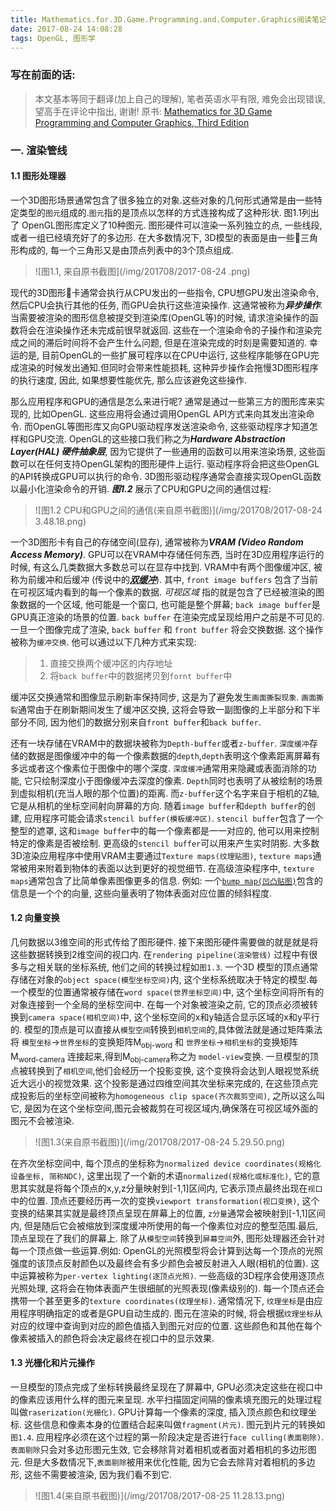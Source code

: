 ```yaml
---
title: Mathematics.for.3D.Game.Programming.and.Computer.Graphics阅读笔记
date: 2017-08-24 14:08:28
tags: OpenGL, 图形学
---
```


### 写在前面的话: 
> 本文基本等同于翻译(加上自己的理解), 笔者英语水平有限, 难免会出现错误, 望高手在评论中指出, 谢谢!
> 原书: [Mathematics for 3D Game Programming and Computer Graphics, Third Edition][1_booksite] 

### 一. 渲染管线
#### 1.1 图形处理器
一个3D图形场景通常包含了很多独立的对象.这些对象的几何形式通常是由一些特定类型的`图元`组成的.`图元`指的是顶点以怎样的方式连接构成了这种形状. 图1.1列出了 OpenGL图形库定义了10种图元. 图形硬件可以渲染一系列独立的点, 一些线段, 或者一组已经填充好了的多边形. 在大多数情况下, 3D模型的表面是由一些三角形构成的, 每一个三角形又是由顶点列表中的3个顶点组成.
> ![图1.1, 来自原书截图](/img/201708/2017-08-24 .png)

现代的3D图形卡通常会执行从CPU发出的一些指令, CPU想GPU发出渲染命令, 然后CPU会执行其他的任务, 而GPU会执行这些渲染操作. 这通常被称为***异步操作***. 当需要被渲染的图形信息被提交到渲染库(OpenGL等)的时候, 请求渲染操作的函数将会在渲染操作还未完成前很早就返回. 这些在一个渲染命令的子操作和渲染完成之间的滞后时间将不会产生什么问题, 但是在渲染完成的时刻是需要知道的. 幸运的是, 目前OpenGL的一些扩展可程序以在CPU中运行, 这些程序能够在GPU完成渲染的时候发出通知.但同时会带来性能损耗, 这种异步操作会拖慢3D图形程序的执行速度, 因此, 如果想要性能优先, 那么应该避免这些操作.

那么应用程序和GPU的通信是怎么来进行呢? 通常是通过一些第三方的图形库来实现的, 比如OpenGL. 这些应用将会通过调用OpenGL API方式来向其发出渲染命令. 而OpenGL等图形库又向GPU驱动程序发送渲染命令, 这些驱动程序才知道怎样和GPU交流. OpenGL的这些接口我们称之为***Hardware Abstraction Layer(HAL) 硬件抽象层***, 因为它提供了一些通用的函数可以用来渲染场景, 这些函数可以在任何支持OpenGL架构的图形硬件上运行. 驱动程序将会把这些OpenGL的API转换成GPU可以执行的命令. 3D图形驱动程序通常会直接实现OpenGL函数以最小化渲染命令的开销. ***图1.2*** 展示了CPU和GPU之间的通信过程:
>![图1.2 CPU和GPU之间的通信(来自原书截图)](/img/201708/2017-08-24 3.48.18.png)

一个3D图形卡有自己的存储空间(显存), 通常被称为***VRAM (Video Random Access Memory)***. GPU可以在VRAM中存储任何东西, 当时在3D应用程序运行的时候, 有这么几类数据大多数总可以在显存中找到. VRAM中有两个图像缓冲区, 被称为前缓冲和后缓冲 (传说中的[***双缓冲***][2_double_swap]). 其中, `front image buffers` 包含了当前在可视区域内看到的每一个像素的数据. *可视区域* 指的就是包含了已经被渲染的图象数据的一个区域, 他可能是一个窗口, 也可能是整个屏幕; `back image buffer`是GPU真正渲染的场景的位置. `back buffer` 在渲染完成呈现给用户之前是不可见的. 一旦一个图像完成了渲染, `back buffer` 和 `front buffer` 将会交换数据. 这个操作被称为`缓冲交换`. 他可以通过以下几种方式来实现:
> 1. 直接交换两个缓冲区的内存地址
> 2. 将`back buffer`中的数据拷贝到`fornt buffer`中

缓冲区交换通常和图像显示刷新率保持同步, 这是为了避免发生`画面撕裂现象`. `画面撕裂`通常由于在刷新期间发生了缓冲区交换, 这将会导致一副图像的上半部分和下半部分不同, 因为他们的数据分别来自`front buffer`和`back buffer`.

还有一块存储在VRAM中的数据块被称为`Depth-buffer`或者`z-buffer`. `深度缓冲`存储的数据是图像缓冲中的每一个像素数据的`depth`,`depth`表明这个像素距离屏幕有多远或者这个像素位于图像中的哪个深度. `深度缓冲`通常用来隐藏或表面消除的功能, 它只绘制深度小于图像缓冲去深度的像素. `Depth`同时也表明了从被绘制的场景到虚拟相机(充当人眼的那个位置)的距离. 而`z-buffer`这个名字来自于相机的Z轴, 它是从相机的坐标空间射向屏幕的方向.
随着`image buffer`和`depth buffer`的创建, 应用程序可能会请求`stencil buffer(模板缓冲区)`. `stencil buffer`包含了一个整型的遮罩, 这和`image buffer`中的每一个像素都是一一对应的, 他可以用来控制特定的像素是否被绘制. 更高级的`stencil buffer`可以用来产生实时阴影.
大多数3D渲染应用程序中使用VRAM主要通过`Texture maps(纹理贴图)`, `texture maps`通常被用来附着到物体的表面以达到更好的视觉细节. 在高级渲染程序中, `texture maps`通常包含了比简单像素图像更多的信息. 例如: 一个[`bump map(凹凸贴图)`][3_bumpmap]包含的信息是一个个的向量, 这些向量表明了物体表面对应位置的倾斜程度. 

#### 1.2 向量变换

几何数据以3维空间的形式传给了图形硬件. 接下来图形硬件需要做的就是就是将这些数据转换到2维空间的视口内. 在`rendering pipeline(渲染管线)` 过程中有很多与之相关联的坐标系统, 他们之间的转换过程如`图1.3`. 一个3D 模型的顶点通常存储在对象的`object space(模型坐标空间)`内, 这个坐标系统取决于特定的模型.每一个模型的位置通常被存储在`word space(世界坐标空间)`中, 这个坐标空间将所有的对象连接到一个全局的坐标空间中. 在每一个对象被渲染之前, 它的顶点必须被转换到`camera space(相机空间)`中, 这个坐标空间的x和y轴适合显示区域的x和y平行的. 模型的顶点是可以直接从`模型空间`转换到`相机空间`的,具体做法就是通过矩阵乘法将 `模型坐标`->`世界坐标`的变换矩阵M<sub>obj-word</sub> 和 `世界坐标`->`相机坐标`的变换矩阵M<sub>word-camera</sub> 连接起来,得到M<sub>obj-camera</sub>称之为 `model-view`变换.
一旦模型的顶点被转换到了`相机空间`,他们会经历一个投影变换, 这个变换将会达到人眼视觉系统近大远小的视觉效果. 这个投影是通过四维空间其次坐标来完成的, 在这些顶点完成投影后的坐标空间被称为`homogeneous clip space(齐次裁剪空间)`, 之所以这么叫它, 是因为在这个坐标空间,图元会被裁剪在可视区域内,确保落在可视区域外面的图元不会被渲染.
> ![图1.3(来自原书截图)](/img/201708/2017-08-24 5.29.50.png)

在齐次坐标空间中, 每个顶点的坐标称为`normalized device coordinates(规格化设备坐标, 简称NDC)`, 这里出现了一个新的术语`normalized(规格化或标准化)`, 它的意思其实就是将每个顶点的x,y,z分量映射到[-1,1]区间内, 它表示顶点最终出现在`视口`中的位置. 顶点还要经历再一次的变换`viewport transformation(视口变换)`, 这个变换的结果其实就是最终顶点呈现在屏幕上的位置, `z分量`通常会被映射到[-1,1]区间内, 但是随后它会被缩放到深度缓冲所使用的每一个像素位对应的整型范围.最后, 顶点呈现在了我们的屏幕上.
除了从`模型空间`转换到`屏幕空间`外, 图形处理器还会针对每一个顶点做一些运算.例如: OpenGL的光照模型将会计算到达每一个顶点的光照强度的该顶点反射颜色以及最终会有多少颜色会被反射进入人眼(相机的位置). 这中运算被称为`per-vertex lighting(逐顶点光照)`. 一些高级的3D程序会使用逐顶点光照处理, 这将会在物体表面产生很细腻的光照表现(像素级别的).
每一个顶点还会携带一个甚至更多的`texture coordinates(纹理坐标)`. 通常情况下, `纹理坐标`是由应用程序明确指定的或者是GPU自动生成的. 图元在渲染的时候, 将会根据`纹理坐标`从对应的纹理中查询到对应的颜色值插入到图元对应的位置. 这些颜色和其他在每个像素被插入的颜色将会决定最终在视口中的显示效果.

#### 1.3 光栅化和片元操作

一旦模型的顶点完成了坐标转换最终呈现在了屏幕中, GPU必须决定这些在视口中的像素应该用什么样的图元来呈现. 水平扫描固定间隔的像素填充图元的处理过程叫做`raserization(光栅化)`. GPU计算每一个像素的深度, 插入顶点颜色和纹理坐标. 这些信息和像素本身的位置结合起来叫做`fragment(片元)`.
图元到片元的转换如`图1.4`. 应用程序必须在这个过程的第一阶段决定是否进行`face culling(表面剔除)`.`表面剔除`只会对多边形图元生效, 它会移除背对着相机或者面对着相机的多边形图元. 但是大多数情况下,`表面剔除`被用来优化性能, 因为它会去除背对着相机的多边形, 这些不需要被渲染, 因为我们看不到它.

> ![图1.4(来自原书截图)](/img/201708/2017-08-25 11.28.13.png)




[1_booksite]: http://www.mathfor3dgameprogramming.com/
[2_double_swap]: https://baike.baidu.com/item/%E5%8F%8C%E7%BC%93%E5%86%B2/10953356?fr=aladdin
[3_bumpmap]: https://en.wikipedia.org/wiki/Bump_mapping